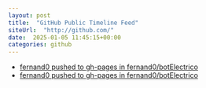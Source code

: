 ```yaml
---
layout: post
title:  "GitHub Public Timeline Feed"
siteUrl:  "http://github.com/"
date:  2025-01-05 11:45:15+00:00
categories: github
---
```

*  [fernand0 pushed to gh-pages in fernand0/botElectrico](https://github.com/fernand0/botElectrico/compare/9b8e94719c...fb77089602)
*  [fernand0 pushed to gh-pages in fernand0/botElectrico](https://github.com/fernand0/botElectrico/compare/a86ce5ac8d...51daee243b)
